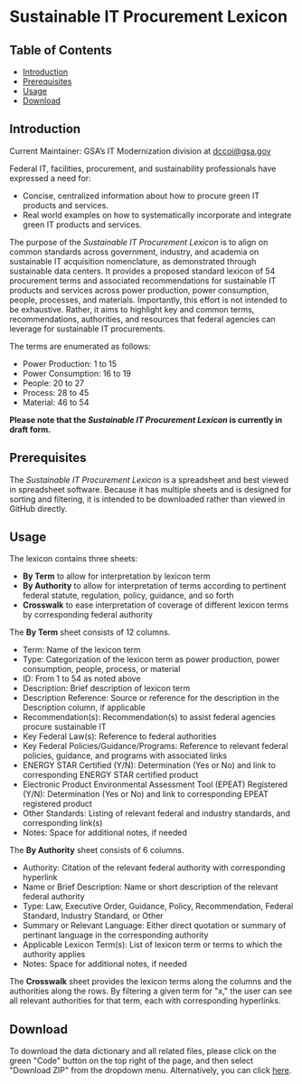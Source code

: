 # Sustainable IT Procurement Lexicon

## Table of Contents

 - [Introduction](https://github.com/AaronKoppel/Sustainable_IT_Procurement_Lexicon/blob/main/README.md#introduction)
 - [Prerequisites](https://github.com/AaronKoppel/Sustainable_IT_Procurement_Lexicon/blob/main/README.md#prerequisites)
 - [Usage](https://github.com/AaronKoppel/Sustainable_IT_Procurement_Lexicon/blob/main/README.md#usage)
 - [Download](https://github.com/AaronKoppel/Sustainable_IT_Procurement_Lexicon/blob/main/README.md#download)

## Introduction

Current Maintainer: GSA’s IT Modernization division at <dccoi@gsa.gov>

Federal IT, facilities, procurement, and sustainability professionals have expressed a need for:
- Concise, centralized information about how to procure green IT products and services.
- Real world examples on how to systematically incorporate and integrate green IT products and services.

The purpose of the <i>Sustainable IT Procurement Lexicon</i> is to align on common standards across government, industry, and academia on sustainable IT acquisition nomenclature, as demonstrated through sustainable data centers. It provides a proposed standard lexicon of 54 procurement terms and associated recommendations for sustainable IT products and services across power production, power consumption, people, processes, and materials. Importantly, this effort is not intended to be exhaustive. Rather, it aims to highlight key and common terms, recommendations, authorities, and resources that federal agencies can leverage for sustainable IT procurements.

The terms are enumerated as follows:
- Power Production: 1 to 15
- Power Consumption: 16 to 19
- People: 20 to 27
- Process: 28 to 45
- Material: 46 to 54

**Please note that the <i>Sustainable IT Procurement Lexicon</i> is currently in draft form.**

## Prerequisites

The <i>Sustainable IT Procurement Lexicon</i> is a spreadsheet and best viewed in spreadsheet software. Because it has multiple sheets and is designed for sorting and filtering, it is intended to be downloaded rather than viewed in GitHub directly.

## Usage

The lexicon contains three sheets:
- **By Term** to allow for interpretation by lexicon term
- **By Authority** to allow for interpretation of terms according to pertinent federal statute, regulation, policy, guidance, and so forth
- **Crosswalk** to ease interpretation of coverage of different lexicon terms by corresponding federal authority

The **By Term** sheet consists of 12 columns.
 - Term: Name of the lexicon term 
 - Type: Categorization of the lexicon term as power production, power consumption, people, process, or material
 - ID: From 1 to 54 as noted above
 - Description: Brief description of lexicon term
 - Description Reference: Source or reference for the description in the Description column, if applicable
 - Recommendation(s): Recommendation(s) to assist federal agencies procure sustainable IT
 - Key Federal Law(s): Reference to federal authorities 	
 - Key Federal Policies/Guidance/Programs: Reference to relevant federal policies, guidance, and programs with associated links	
 - ENERGY STAR Certified (Y/N): Determination (Yes or No) and link to corresponding ENERGY STAR certified product	
 - Electronic Product Environmental Assessment Tool (EPEAT) Registered (Y/N): Determination (Yes or No) and link to corresponding EPEAT registered product
 - Other Standards: Listing of relevant federal and industry standards, and corresponding link(s)	
 - Notes: Space for additional notes, if needed

The **By Authority** sheet consists of 6 columns.
- Authority: Citation of the relevant federal authority with corresponding hyperlink 
- Name or Brief Description:	Name or short description of the relevant federal authority
- Type:	Law, Executive Order, Guidance, Policy, Recommendation, Federal Standard, Industry Standard, or Other
- Summary or Relevant Language: Either direct quotation or summary of pertinant language in the corresponding authority
- Applicable Lexicon Term(s):	List of lexicon term or terms to which the authority applies
- Notes: Space for additional notes, if needed

The **Crosswalk** sheet provides the lexicon terms along the columns and the authorities along the rows. By filtering a given term for "x," the user can see all relevant authorities for that term, each with corresponding hyperlinks.

## Download

To download the data dictionary and all related files, please click on the green "Code" button on the top right of the page, and then select "Download ZIP" from the dropdown menu. Alternatively, you can click [here](https://github.com/AaronKoppel/Sustainable_IT_Procurement_Lexicon/archive/refs/heads/main.zip).
